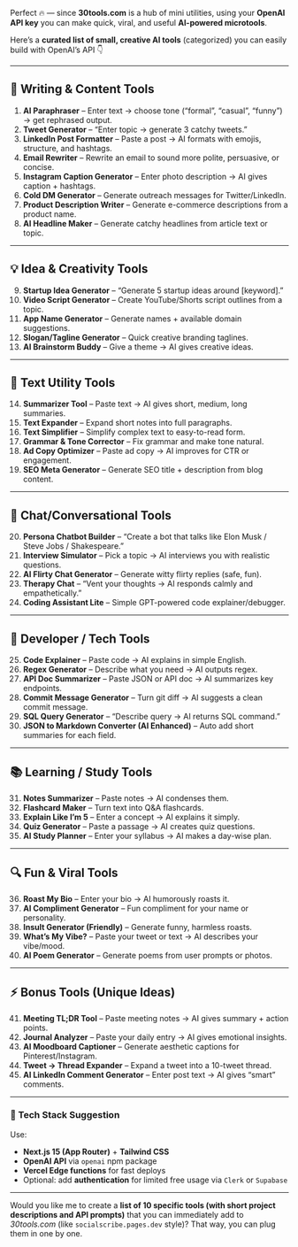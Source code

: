 Perfect 🔥 — since **30tools.com** is a hub of mini utilities, using your **OpenAI API key** you can make quick, viral, and useful **AI-powered microtools**.

Here’s a **curated list of small, creative AI tools** (categorized) you can easily build with OpenAI’s API 👇

---

## 🧠 **Writing & Content Tools**

1. **AI Paraphraser** – Enter text → choose tone (“formal”, “casual”, “funny”) → get rephrased output.
2. **Tweet Generator** – “Enter topic → generate 3 catchy tweets.”
3. **LinkedIn Post Formatter** – Paste a post → AI formats with emojis, structure, and hashtags.
4. **Email Rewriter** – Rewrite an email to sound more polite, persuasive, or concise.
5. **Instagram Caption Generator** – Enter photo description → AI gives caption + hashtags.
6. **Cold DM Generator** – Generate outreach messages for Twitter/LinkedIn.
7. **Product Description Writer** – Generate e-commerce descriptions from a product name.
8. **AI Headline Maker** – Generate catchy headlines from article text or topic.

---

## 💡 **Idea & Creativity Tools**

9. **Startup Idea Generator** – “Generate 5 startup ideas around [keyword].”
10. **Video Script Generator** – Create YouTube/Shorts script outlines from a topic.
11. **App Name Generator** – Generate names + available domain suggestions.
12. **Slogan/Tagline Generator** – Quick creative branding taglines.
13. **AI Brainstorm Buddy** – Give a theme → AI gives creative ideas.

---

## 🧮 **Text Utility Tools**

14. **Summarizer Tool** – Paste text → AI gives short, medium, long summaries.
15. **Text Expander** – Expand short notes into full paragraphs.
16. **Text Simplifier** – Simplify complex text to easy-to-read form.
17. **Grammar & Tone Corrector** – Fix grammar and make tone natural.
18. **Ad Copy Optimizer** – Paste ad copy → AI improves for CTR or engagement.
19. **SEO Meta Generator** – Generate SEO title + description from blog content.

---

## 💬 **Chat/Conversational Tools**

20. **Persona Chatbot Builder** – “Create a bot that talks like Elon Musk / Steve Jobs / Shakespeare.”
21. **Interview Simulator** – Pick a topic → AI interviews you with realistic questions.
22. **AI Flirty Chat Generator** – Generate witty flirty replies (safe, fun).
23. **Therapy Chat** – “Vent your thoughts → AI responds calmly and empathetically.”
24. **Coding Assistant Lite** – Simple GPT-powered code explainer/debugger.

---

## 🧰 **Developer / Tech Tools**

25. **Code Explainer** – Paste code → AI explains in simple English.
26. **Regex Generator** – Describe what you need → AI outputs regex.
27. **API Doc Summarizer** – Paste JSON or API doc → AI summarizes key endpoints.
28. **Commit Message Generator** – Turn git diff → AI suggests a clean commit message.
29. **SQL Query Generator** – “Describe query → AI returns SQL command.”
30. **JSON to Markdown Converter (AI Enhanced)** – Auto add short summaries for each field.

---

## 📚 **Learning / Study Tools**

31. **Notes Summarizer** – Paste notes → AI condenses them.
32. **Flashcard Maker** – Turn text into Q&A flashcards.
33. **Explain Like I’m 5** – Enter a concept → AI explains it simply.
34. **Quiz Generator** – Paste a passage → AI creates quiz questions.
35. **AI Study Planner** – Enter your syllabus → AI makes a day-wise plan.

---

## 🔍 **Fun & Viral Tools**

36. **Roast My Bio** – Enter your bio → AI humorously roasts it.
37. **AI Compliment Generator** – Fun compliment for your name or personality.
38. **Insult Generator (Friendly)** – Generate funny, harmless roasts.
39. **What’s My Vibe?** – Paste your tweet or text → AI describes your vibe/mood.
40. **AI Poem Generator** – Generate poems from user prompts or photos.

---

## ⚡️ **Bonus Tools (Unique Ideas)**

41. **Meeting TL;DR Tool** – Paste meeting notes → AI gives summary + action points.
42. **Journal Analyzer** – Paste your daily entry → AI gives emotional insights.
43. **AI Moodboard Captioner** – Generate aesthetic captions for Pinterest/Instagram.
44. **Tweet → Thread Expander** – Expand a tweet into a 10-tweet thread.
45. **AI LinkedIn Comment Generator** – Enter post text → AI gives “smart” comments.

---

### 🚀 Tech Stack Suggestion

Use:

* **Next.js 15 (App Router)** + **Tailwind CSS**
* **OpenAI API** via `openai` npm package
* **Vercel Edge functions** for fast deploys
* Optional: add **authentication** for limited free usage via `Clerk` or `Supabase`

---

Would you like me to create a **list of 10 specific tools (with short project descriptions and API prompts)** that you can immediately add to *30tools.com* (like `socialscribe.pages.dev` style)?
That way, you can plug them in one by one.
